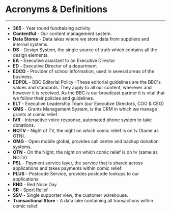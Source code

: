 # Acronyms & Definitions
***

- **365** - Year round fundraising activity
- **Contentful** - Our content management system.
- **Data Stores** - Data lakes where we store data from suppliers and internal systems.
- **DS** - Design System, the single source of truth which contains all the design elements.
- **EA** - Executive assistant to an Executive Director
- **ED** - Executive Director of a department
- **EDCO** - Provider of school information, used in several areas of the business.
- **EDPOL** - BBC Editorial Policy –These editorial guidelines are the BBC's values and standards. They apply to all
our content, wherever and however it is received. As the BBC is our broadcast partner it is vital that we follow their
policies and guidelines.
- **ELT** - Executive Leadership Team (our Executive Directors, COO & CEO)
- **GMS** - Grants Management System, is the CRM in which we manage grants at comic relief.
- **IVR** - Interactive voice response, automated phone system to take donations.
- **NOTV** - Night of TV, the night on which comic relief is on tv (Same as OTN).
- **OMG** - Open mobile global, provides call centre and backup donation systems.
- **OTN** - On the Night, the night on which comic relief is on tv (same as NOTV).
- **PSL** - Payment service layer, the service that is shared across applications and takes payments within comic relief.
- **PLUS** - Postcode Service, provides postcode lookups to our applications.
- **RND** - Red Nose Day
- **SR** - Sport Relief
- **SSV** - Single supporter view, the customer warehouse.
- **Transactional Store** - A data lake containing all transactions within comic relief.
